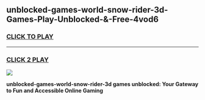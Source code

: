 
## unblocked-games-world-snow-rider-3d-Games-Play-Unblocked-&-Free-4vod6
<h3>
<a href="https://premium76.site?title=unblocked-games-world-snow-rider-3d&ref=24A">CLICK TO PLAY</a></h3>
<hr>

<h3>
<a href="https://premium76.site?title=unblocked-games-world-snow-rider-3d&ref=24A">CLICK 2 PLAY</a>
  
</h3>

<a href="https://premium76.site?title=unblocked-games-world-snow-rider-3d&ref=24A"><img src="https://clearcache.store/games.png"></a>


**unblocked-games-world-snow-rider-3d games unblocked: Your Gateway to Fun and Accessible Online Gaming**
